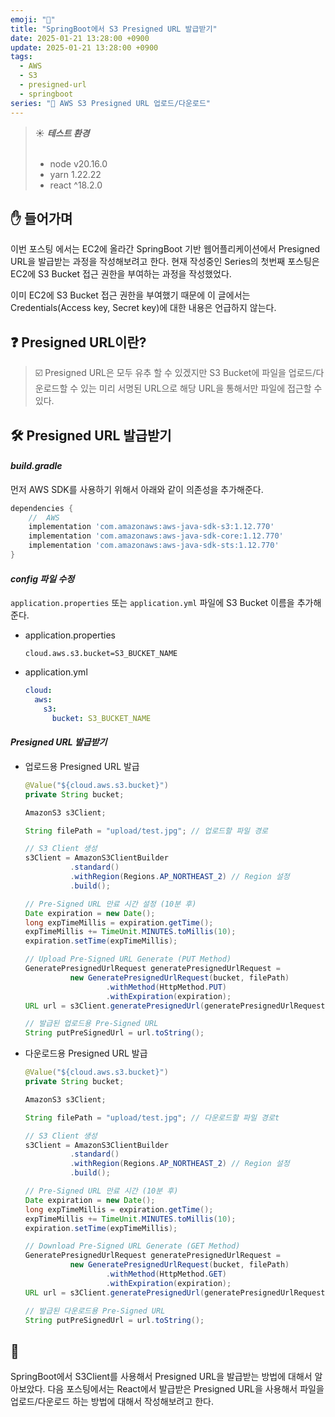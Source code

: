 ```yaml
---
emoji: "🔗"
title: "SpringBoot에서 S3 Presigned URL 발급받기"
date: 2025-01-21 13:28:00 +0900
update: 2025-01-21 13:28:00 +0900
tags:
  - AWS
  - S3
  - presigned-url
  - springboot
series: "📂 AWS S3 Presigned URL 업로드/다운로드"
---
```


> ☀️ ***테스트 환경***
> <br/><br/>
> - node v20.16.0
> - yarn 1.22.22
> - react ^18.2.0

## ✋ 들어가며

이번 포스팅 에서는 EC2에 올라간 SpringBoot 기반 웹어플리케이션에서 Presigned URL을 발급받는 과정을 작성해보려고 한다.
현재 작성중인 Series의 첫번째 포스팅은 EC2에 S3 Bucket 접근 권한을 부여하는 과정을 작성했었다.

이미 EC2에 S3 Bucket 접근 권한을 부여했기 때문에 이 글에서는 Credentials(Access key, Secret key)에 대한 내용은 언급하지 않는다.

## ❓ Presigned URL이란?

> ☑️ Presigned URL은 모두 유추 할 수 있겠지만 S3 Bucket에 파일을 업로드/다운로드할 수 있는 미리 서명된 URL으로 해당 URL을 통해서만 파일에 접근할 수 있다.


## 🛠️ Presigned URL 발급받기

#### ***build.gradle***

먼저 AWS SDK를 사용하기 위해서 아래와 같이 의존성을 추가해준다.

```gradle
dependencies {
    //  AWS
    implementation 'com.amazonaws:aws-java-sdk-s3:1.12.770'
    implementation 'com.amazonaws:aws-java-sdk-core:1.12.770'
    implementation 'com.amazonaws:aws-java-sdk-sts:1.12.770'
}
``` 

#### ***config 파일 수정***

`application.properties` 또는 `application.yml` 파일에 S3 Bucket 이름을 추가해준다.

- application.properties
   ```properties
   cloud.aws.s3.bucket=S3_BUCKET_NAME
   ```
- application.yml
   ```yml
   cloud:
     aws:
       s3:
         bucket: S3_BUCKET_NAME
   ```

#### ***Presigned URL 발급받기***

- 업로드용 Presigned URL 발급
  ```java
  @Value("${cloud.aws.s3.bucket}")
  private String bucket;

  AmazonS3 s3Client;
  ```
  ```java
  String filePath = "upload/test.jpg"; // 업로드할 파일 경로
  
  // S3 Client 생성
  s3Client = AmazonS3ClientBuilder
            .standard()
            .withRegion(Regions.AP_NORTHEAST_2) // Region 설정
            .build();    
  
  // Pre-Signed URL 만료 시간 설정 (10분 후)
  Date expiration = new Date();
  long expTimeMillis = expiration.getTime();
  expTimeMillis += TimeUnit.MINUTES.toMillis(10);
  expiration.setTime(expTimeMillis);
  
  // Upload Pre-Signed URL Generate (PUT Method)
  GeneratePresignedUrlRequest generatePresignedUrlRequest =
            new GeneratePresignedUrlRequest(bucket, filePath)
                    .withMethod(HttpMethod.PUT)
                    .withExpiration(expiration);
  URL url = s3Client.generatePresignedUrl(generatePresignedUrlRequest);
  
  // 발급된 업로드용 Pre-Signed URL
  String putPreSignedUrl = url.toString();
  ```


- 다운로드용 Presigned URL 발급
  ```java
  @Value("${cloud.aws.s3.bucket}")
  private String bucket;

  AmazonS3 s3Client;
  ```
  ```java
  String filePath = "upload/test.jpg"; // 다운로드할 파일 경로t
  
  // S3 Client 생성
  s3Client = AmazonS3ClientBuilder
            .standard()
            .withRegion(Regions.AP_NORTHEAST_2) // Region 설정
            .build();    

  // Pre-Signed URL 만료 시간 (10분 후)
  Date expiration = new Date();
  long expTimeMillis = expiration.getTime();
  expTimeMillis += TimeUnit.MINUTES.toMillis(10);
  expiration.setTime(expTimeMillis);
  
  // Download Pre-Signed URL Generate (GET Method)
  GeneratePresignedUrlRequest generatePresignedUrlRequest =
            new GeneratePresignedUrlRequest(bucket, filePath)
                    .withMethod(HttpMethod.GET)
                    .withExpiration(expiration);
  URL url = s3Client.generatePresignedUrl(generatePresignedUrlRequest);
  
  // 발급된 다운로드용 Pre-Signed URL
  String putPreSignedUrl = url.toString();
  ```


## 👋
SpringBoot에서 S3Client를 사용해서 Presigned URL을 발급받는 방법에 대해서 알아보았다.
다음 포스팅에서는 React에서 발급받은 Presigned URL을 사용해서 파일을 업로드/다운로드 하는 방법에 대해서 작성해보려고 한다.
